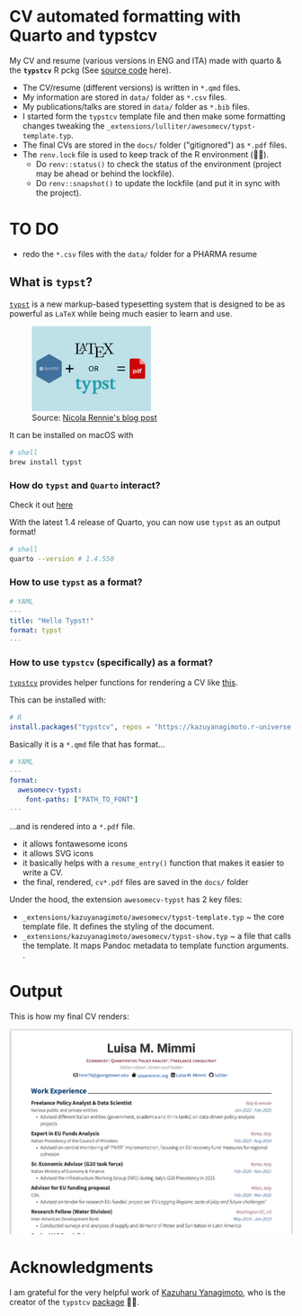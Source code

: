 # CV automated formatting with Quarto and typstcv

My CV and resume (various versions in ENG and ITA) made with quarto & the **`typstcv`** R pckg (See [source code](https://github.com/kazuyanagimoto/typstcv) here). 

+ The CV/resume (different versions) is written in `*.qmd` files.
+ My information are stored in `data/` folder as `*.csv` files.
+ My publications/talks are stored in `data/` folder as `*.bib` files.
+ I started form the `typstcv` template file and then make some formatting changes tweaking the `_extensions/lulliter/awesomecv/typst-template.typ`. 
+ The final CVs are stored in the `docs/` folder ("gitignored") as `*.pdf` files.
+ The `renv.lock` file is used to keep track of the R environment (🤞🏻).
	- Do `renv::status()` to check the status of the environment (project may be ahead or behind the lockfile).
	- Do `renv::snapshot()` to update the lockfile (and put it in sync with the project).

# TO DO 

+ redo the `*.csv` files with the `data/` folder for a PHARMA resume

## What is `typst`?

[`typst`](https://github.com/typst/typst) is a new markup-based typesetting system that is designed to be as powerful as `LaTeX` while being much easier to learn and use.

<!-- ![Source: [Nicola Rennie's blog post](https://nrennie.rbind.io/blog/pdf-quarto/making-pdf-with-quarto-typst-latex/)](images/typst.png){width=50%} -->
<!-- <img src="images/typst.png" alt="Source: Nicola Rennie's blog post" width="50%"/> -->
<figure>
  <img src="images/typst.png" alt="Typst diagram" width="50%"/>
  <figcaption>Source: <a href="https://nrennie.rbind.io/blog/pdf-quarto/making-pdf-with-quarto-typst-latex/">Nicola Rennie's blog post</a></figcaption>
</figure>
It can be installed on macOS with

``` bash
# shell
brew install typst
```

### How do `typst` and `Quarto` interact?

Check it out [here](https://quarto.org/docs/output-formats/typst.html)

With the latest 1.4 release of Quarto, you can now use `typst` as an output format!

``` bash
# shell
quarto --version # 1.4.550
```

### How to use `typst` as a format?

``` yaml
# YAML
---
title: "Hello Typst!"
format: typst
---
```

### How to use `typstcv` (specifically) as a format?

[`typstcv`](https://kazuyanagimoto.com/typstcv/) provides helper functions for rendering a CV like [this](kazuyanagimoto/quarto-awesomecv-typst).

This can be installed with:

``` r
# R
install.packages("typstcv", repos = "https://kazuyanagimoto.r-universe.dev") 
```

Basically it is a `*.qmd` file that has format...

``` yaml
# YAML 
---
format:
  awesomecv-typst:
    font-paths: ["PATH_TO_FONT"]
---    
```

...and is rendered into a `*.pdf` file.

-   it allows fontawesome icons
-   it allows SVG icons
-   it basically helps with a `resume_entry()` function that makes it easier to write a CV.
-   the final, rendered, `cv*.pdf` files are saved in the `docs/` folder

Under the hood, the extension `awesomecv-typst` has 2 key files: 

+ `_extensions/kazuyanagimoto/awesomecv/typst-template.typ` \~ the core template file. It defines the styling of the document. 
+ `_extensions/kazuyanagimoto/awesomecv/typst-show.typ` \~ a file that calls the template. It maps Pandoc metadata to template function arguments. .

# Output 
This is how my final CV renders:

<!-- <iframe src="docs/LMM_CV_eng.pdf#view=FitH" width="100%" height="500px" style="border:none;"></iframe> -->
![CV Preview](images/cv-preview-image.png)

# Acknowledgments

I am grateful for the very helpful work of [Kazuharu Yanagimoto](https://kazuyanagimoto.com/), who is the creator of the `typstcv` [package](https://kazuyanagimoto.com/typstcv/) 👏🏻.
